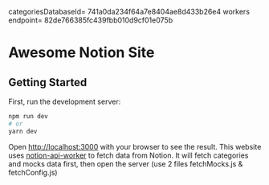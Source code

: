 categoriesDatabaseId= 741a0da234f64a7e8404ae8d433b26e4
workers endpoint= 82de766385fc439fbb010d9cf01e075b
# Awesome Notion Site

## Getting Started

First, run the development server:

```bash
npm run dev
# or
yarn dev
```

Open [http://localhost:3000](http://localhost:3000) with your browser to see the result.
This website uses [notion-api-worker](https://github.com/splitbee/notion-api-worker) to fetch data from Notion. It will fetch categories and mocks data first, then open the server (use 2 files fetchMocks.js & fetchConfig.js)
